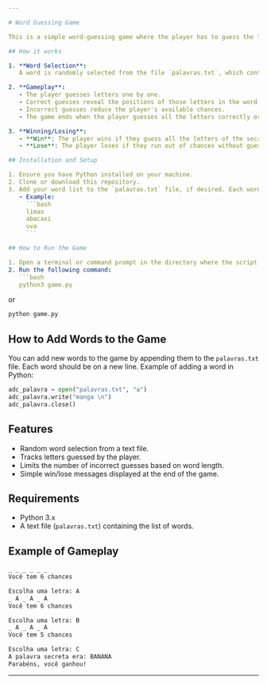 ```yaml
---

# Word Guessing Game

This is a simple word-guessing game where the player has to guess the letters of a randomly chosen secret word. The player has a limited number of chances based on the length of the word. The game ends when the player either guesses the entire word or runs out of chances.

## How it works

1. **Word Selection**:  
   A word is randomly selected from the file `palavras.txt`, which contains a list of words, each on a new line. You can add more words to this file if you like.

2. **Gameplay**:
   - The player guesses letters one by one.
   - Correct guesses reveal the positions of those letters in the word.
   - Incorrect guesses reduce the player's available chances.
   - The game ends when the player guesses all the letters correctly or runs out of chances.

3. **Winning/Losing**:
   - **Win**: The player wins if they guess all the letters of the secret word before their chances run out.
   - **Lose**: The player loses if they run out of chances without guessing the word.

## Installation and Setup

1. Ensure you have Python installed on your machine.
2. Clone or download this repository.
3. Add your word list to the `palavras.txt` file, if desired. Each word should be on a new line.
   - Example:
     ```bash
     limao
     abacaxi
     uva
     ```

## How to Run the Game

1. Open a terminal or command prompt in the directory where the script is located.
2. Run the following command:
   ```bash
   python3 game.py
   ```
   or
   ```bash
   python game.py
   ```

## How to Add Words to the Game

You can add new words to the game by appending them to the `palavras.txt` file. Each word should be on a new line. Example of adding a word in Python:
```python
adc_palavra = open("palavras.txt", "a")
adc_palavra.write("manga \n")
adc_palavra.close()
```

## Features

- Random word selection from a text file.
- Tracks letters guessed by the player.
- Limits the number of incorrect guesses based on word length.
- Simple win/lose messages displayed at the end of the game.

## Requirements

- Python 3.x
- A text file (`palavras.txt`) containing the list of words.

## Example of Gameplay

```bash
_ _ _ _ _ _ 
Você tem 6 chances

Escolha uma letra: A
_ A _ A _ A 
Você tem 6 chances

Escolha uma letra: B
_ A _ A _ A 
Você tem 5 chances

Escolha uma letra: C
A palavra secreta era: BANANA
Parabéns, você ganhou!
```

---
```

